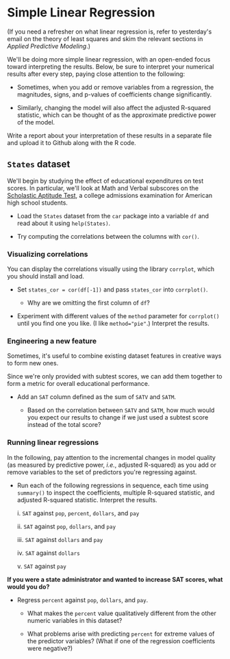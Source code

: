 Simple Linear Regression
========================

(If you need a refresher on what linear regression is, refer to yesterday's email on the theory of least squares and skim the relevant sections in *Applied Predictive Modeling*.)

We'll be doing more simple linear regression, with an open-ended focus toward interpreting the results. Below, be sure to interpret your numerical results after every step, paying close attention to the following:

* Sometimes, when you add or remove variables from a regression, the magnitudes, signs, and p-values of coefficients change significantly.

* Similarly, changing the model will also affect the adjusted R-squared statistic, which can be thought of as the approximate predictive power of the model.

Write a report about your interpretation of these results in a separate file and upload it to Github along with the R code.

`States` dataset
----------------

We'll begin by studying the effect of educational expenditures on test scores. In particular, we'll look at Math and Verbal subscores on the [Scholastic Aptitude Test](https://en.wikipedia.org/wiki/SAT), a college admissions examination for American high school students.

* Load the `States` dataset from the `car` package into a variable `df` and read about it using `help(States)`.

* Try computing the correlations between the columns with `cor()`.

### Visualizing correlations ###

You can display the correlations visually using the library `corrplot`, which you should install and load.

* Set `states_cor = cor(df[-1])` and pass `states_cor` into `corrplot()`.

	* Why are we omitting the first column of `df`?

* Experiment with different values of the `method` parameter for `corrplot()` until you find one you like. (I like `method="pie"`.) Interpret the results.

### Engineering a new feature ###

Sometimes, it's useful to combine existing dataset features in creative ways to form new ones.

Since we're only provided with subtest scores, we can add them together to form a metric for overall educational performance.

* Add an `SAT` column defined as the sum of `SATV` and `SATM`.

	* Based on the correlation between `SATV` and `SATM`, how much would you expect our results to change if we just used a subtest score instead of the total score?

### Running linear regressions ###

In the following, pay attention to the incremental changes in model quality (as measured by predictive power, *i.e.*, adjusted R-squared) as you add or remove variables to the set of predictors you're regressing against.

* Run each of the following regressions in sequence, each time using `summary()` to inspect the coefficients, multiple R-squared statistic, and adjusted R-squared statistic. Interpret the results.

	i. `SAT` against `pop`, `percent`, `dollars`, and `pay`

	ii. `SAT` against `pop`, `dollars`, and `pay`

	iii. `SAT` against `dollars` and `pay`

	iv. `SAT` against `dollars`

	v. `SAT` against `pay`

**If you were a state administrator and wanted to increase SAT scores, what would you do?**

* Regress `percent` against `pop`, `dollars`, and `pay`.

	* What makes the `percent` value qualitatively different from the other numeric variables in this dataset?

	* What problems arise with predicting `percent` for extreme values of the predictor variables? (What if one of the regression coefficients were negative?)